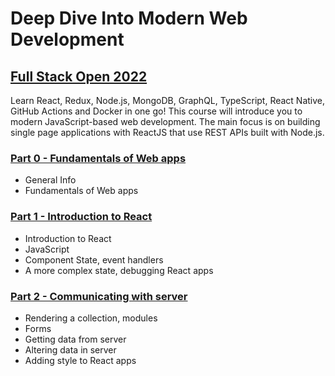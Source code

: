 # Deep Dive Into Modern Web Development

## [Full Stack Open 2022](https://fullstackopen.com/en/)

Learn React, Redux, Node.js, MongoDB, GraphQL, TypeScript, React Native, GitHub Actions and Docker in one go! This course will introduce you to modern JavaScript-based web development. The main focus is on building single page applications with ReactJS that use REST APIs built with Node.js.

### [Part 0 - Fundamentals of Web apps](https://fullstackopen.com/en/part0)

- General Info
- Fundamentals of Web apps

### [Part 1 - Introduction to React](https://fullstackopen.com/en/part1)

- Introduction to React
- JavaScript
- Component State, event handlers
- A more complex state, debugging React apps

### [Part 2 - Communicating with server](https://fullstackopen.com/en/part2)

- Rendering a collection, modules
- Forms
- Getting data from server
- Altering data in server
- Adding style to React apps


